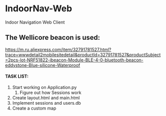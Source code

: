 # IndoorNav-Web
Indoor Navigation Web Client

## The Wellicore beacon is used:
https://m.ru.aliexpress.com/item/32791781527.html?trace=wwwdetail2mobilesitedetail&productId=32791781527&productSubject=2pcs-lot-NRF51822-ibeacon-Module-BLE-4-0-bluetooth-beacon-eddystone-Blue-silicone-Waterproof

#### TASK LIST:

1. Start working on Application.py
	1. Figure out how Sessions work
2. Create layout.html and main.html
3. Implement sessions and users.db
4. Create a custom map
